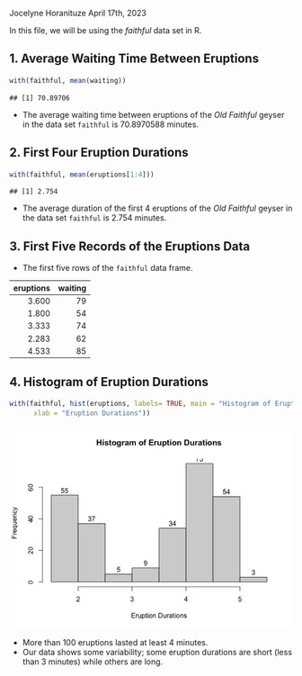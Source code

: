 Jocelyne Horanituze
April 17th, 2023

In this file, we will be using the *faithful* data set in R.

## 1. Average Waiting Time Between Eruptions

``` r
with(faithful, mean(waiting))
```

    ## [1] 70.89706

- The average waiting time between eruptions of the *Old Faithful*
  geyser in the data set `faithful` is 70.8970588 minutes.

## 2. First Four Eruption Durations

``` r
with(faithful, mean(eruptions[1:4]))
```

    ## [1] 2.754

- The average duration of the first 4 eruptions of the *Old Faithful*
  geyser in the data set `faithful` is 2.754 minutes.

## 3. First Five Records of the Eruptions Data

- The first five rows of the `faithful` data frame.

<table class="table" style="width: auto !important; margin-left: auto; margin-right: auto;">
<thead>
<tr>
<th style="text-align:right;">
eruptions
</th>
<th style="text-align:right;">
waiting
</th>
</tr>
</thead>
<tbody>
<tr>
<td style="text-align:right;">
3.600
</td>
<td style="text-align:right;">
79
</td>
</tr>
<tr>
<td style="text-align:right;">
1.800
</td>
<td style="text-align:right;">
54
</td>
</tr>
<tr>
<td style="text-align:right;">
3.333
</td>
<td style="text-align:right;">
74
</td>
</tr>
<tr>
<td style="text-align:right;">
2.283
</td>
<td style="text-align:right;">
62
</td>
</tr>
<tr>
<td style="text-align:right;">
4.533
</td>
<td style="text-align:right;">
85
</td>
</tr>
</tbody>
</table>

## 4. Histogram of Eruption Durations

``` r
with(faithful, hist(eruptions, labels= TRUE, main = "Histogram of Eruption Durations",
      xlab = "Eruption Durations"))
```

![](Old_Faithful_files/figure-gfm/unnamed-chunk-4-1.png)<!-- -->

- More than 100 eruptions lasted at least 4 minutes.
- Our data shows some variability; some eruption durations are short
  (less than 3 minutes) while others are long.
